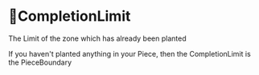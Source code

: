 # 🔻<via>CompletionLimit</via>

The Limit of the zone which has already been planted

If you haven't planted anything in your Piece, then the CompletionLimit is the PieceBoundary
